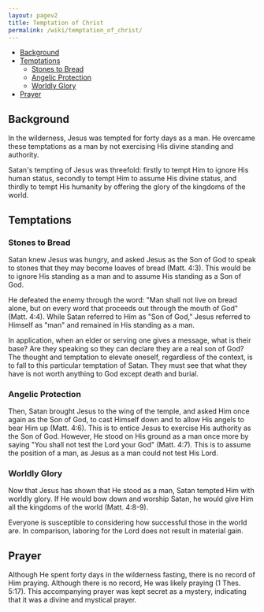 ```yaml
---
layout: pagev2
title: Temptation of Christ
permalink: /wiki/temptation_of_christ/
---
```

- [Background](#background)
- [Temptations](#temptations)
  - [Stones to Bread](#stones-to-bread)
  - [Angelic Protection](#angelic-protection)
  - [Worldly Glory](#worldly-glory)
- [Prayer](#prayer)

## Background

In the wilderness, Jesus was tempted for forty days as a man. He overcame these temptations as a man by not exercising His divine standing and authority.

Satan's tempting of Jesus was threefold: firstly to tempt Him to ignore His human status, secondly to tempt Him to assume His divine status, and thirdly to tempt His humanity by offering the glory of the kingdoms of the world.

## Temptations

### Stones to Bread

Satan knew Jesus was hungry, and asked Jesus as the Son of God to speak to stones that they may become loaves of bread (Matt. 4:3). This would be to ignore His standing as a man and to assume His standing as a Son of God. 

He defeated the enemy through the word: "Man shall not live on bread alone, but on every word that proceeds out through the mouth of God" (Matt. 4:4). While Satan referred to Him as "Son of God," Jesus referred to Himself as "man" and remained in His standing as a man.

In application, when an elder or serving one gives a message, what is their base? Are they speaking so they can declare they are a real son of God? The thought and temptation to elevate oneself, regardless of the context, is to fall to this particular temptation of Satan. They must see that what they have is not worth anything to God except death and burial.


### Angelic Protection

Then, Satan brought Jesus to the wing of the temple, and asked Him once again as the Son of God, to cast Himself down and to allow His angels to bear Him up (Matt. 4:6). This is to entice Jesus to exercise His authority as the Son of God. However, He stood on His ground as a man once more by saying "You shall not test the Lord your God" (Matt. 4:7). This is to assume the position of a man, as Jesus as a man could not test His Lord.

### Worldly Glory

Now that Jesus has shown that He stood as a man, Satan tempted Him with worldly glory. If He would bow down and worship Satan, he would give Him all the kingdoms of the world (Matt. 4:8-9). 

Everyone is susceptible to considering how successful those in the world are. In comparison, laboring for the Lord does not result in material gain.

## Prayer

Although He spent forty days in the wilderness fasting, there is no record of Him praying. Although there is no record, He was likely praying (1 Thes. 5:17). This accompanying prayer was kept secret as a mystery, indicating that it was a divine and mystical prayer.